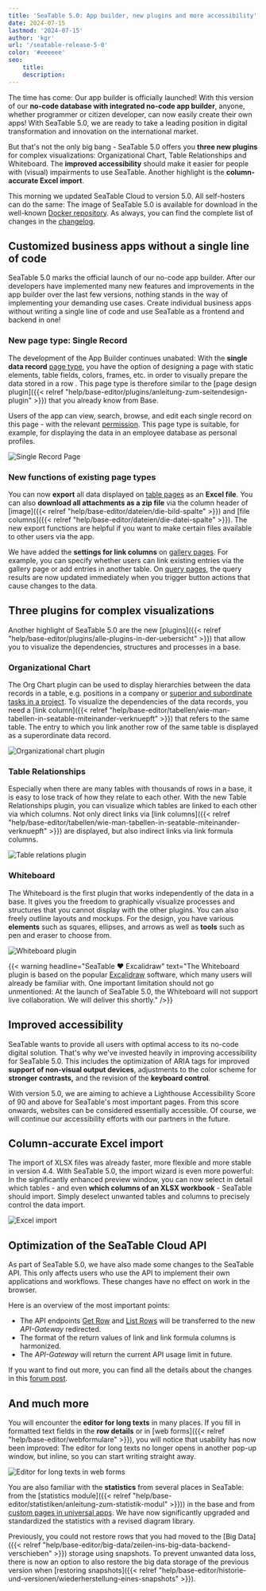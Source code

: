 ```yaml
---
title: 'SeaTable 5.0: App builder, new plugins and more accessibility'
date: 2024-07-15
lastmod: '2024-07-15'
author: 'kgr'
url: '/seatable-release-5-0'
color: '#eeeeee'
seo:
    title:
    description:
---
```


The time has come: Our app builder is officially launched! With this version of our **no-code database with integrated no-code app builder**, anyone, whether programmer or citizen developer, can now easily create their own apps! With SeaTable 5.0, we are ready to take a leading position in digital transformation and innovation on the international market.

But that's not the only big bang - SeaTable 5.0 offers you **three new plugins** for complex visualizations: Organizational Chart, Table Relationships and Whiteboard. The **improved accessibility** should make it easier for people with (visual) impairments to use SeaTable. Another highlight is the **column-accurate Excel import**.

This morning we updated SeaTable Cloud to version 5.0. All self-hosters can do the same: The image of SeaTable 5.0 is available for download in the well-known [Docker repository](https://hub.docker.com/r/seatable/seatable-enterprise). As always, you can find the complete list of changes in the [changelog](https://seatable.io/en/docs/changelog/version-5/).

## Customized business apps without a single line of code

SeaTable 5.0 marks the official launch of our no-code app builder. After our developers have implemented many new features and improvements in the app builder over the last few versions, nothing stands in the way of implementing your demanding use cases. Create individual business apps without writing a single line of code and use SeaTable as a frontend and backend in one!

### New page type: Single Record

The development of the App Builder continues unabated: With the **single data record** [page type](https://seatable.io/en/docs/universelle-apps/seitentypen-in-der-universellen-app/), you have the option of designing a page with static elements, table fields, colors, frames, etc. in order to visually prepare the data stored in a row . This page type is therefore similar to the [page design plugin]({{< relref "help/base-editor/plugins/anleitung-zum-seitendesign-plugin" >}}) that you already know from Base.

Users of the app can view, search, browse, and edit each single record on this page - with the relevant [permission](https://seatable.io/en/docs/universelle-apps/seitenberechtigungen-in-einer-universellen-app/). This page type is suitable, for example, for displaying the data in an employee database as personal profiles.

![Single Record Page](Single-Record-Page-min.gif)

### New functions of existing page types

You can now **export** all data displayed on [table pages](https://seatable.io/en/docs/seitentypen-in-universellen-apps/tabellenseiten-in-universellen-apps/) as an **Excel file**. You can also **download all attachments as a zip file** via the column header of [image]({{< relref "help/base-editor/dateien/die-bild-spalte" >}}) and [file columns]({{< relref "help/base-editor/dateien/die-datei-spalte" >}}). The new export functions are helpful if you want to make certain files available to other users via the app.

We have added the **settings for link columns** on [gallery pages](https://seatable.io/en/docs/seitentypen-in-universellen-apps/galerieseiten-in-universellen-apps/). For example, you can specify whether users can link existing entries via the gallery page or add entries in another table. On [query pages](https://seatable.io/en/docs/seitentypen-in-universellen-apps/abfrageseiten-in-universellen-apps/), the query results are now updated immediately when you trigger button actions that cause changes to the data.

## Three plugins for complex visualizations

Another highlight of SeaTable 5.0 are the new [plugins]({{< relref "help/base-editor/plugins/alle-plugins-in-der-uebersicht" >}}) that allow you to visualize the dependencies, structures and processes in a base.

### Organizational Chart

The Org Chart plugin can be used to display hierarchies between the data records in a table, e.g. positions in a company or [superior and subordinate tasks in a project](https://seatable.io/en/projektstrukturplan-vorlage/). To visualize the dependencies of the data records, you need a [link column]({{< relref "help/base-editor/tabellen/wie-man-tabellen-in-seatable-miteinander-verknuepft" >}}) that refers to the same table. The entry to which you link another row of the same table is displayed as a superordinate data record.

![Organizational chart plugin](Organigramm-Plugin.png)

### Table Relationships

Especially when there are many tables with thousands of rows in a base, it is easy to lose track of how they relate to each other. With the new Table Relationships plugin, you can visualize which tables are linked to each other via which columns. Not only direct links via [link columns]({{< relref "help/base-editor/tabellen/wie-man-tabellen-in-seatable-miteinander-verknuepft" >}}) are displayed, but also indirect links via link formula columns.

![Table relations plugin](Table-Relationships-Plugin.png)

### Whiteboard

The Whiteboard is the first plugin that works independently of the data in a base. It gives you the freedom to graphically visualize processes and structures that you cannot display with the other plugins. You can also freely outline layouts and mockups. For the design, you have various **elements** such as squares, ellipses, and arrows as well as **tools** such as pen and eraser to choose from.

![Whiteboard plugin](Whiteboard-Plugin.png)

{{< warning headline="SeaTable ♥ Excalidraw" text="The Whiteboard plugin is based on the popular [Excalidraw](https://plus.excalidraw.com/) software, which many users will already be familiar with. One important limitation should not go unmentioned: At the launch of SeaTable 5.0, the Whiteboard will not support live collaboration. We will deliver this shortly." />}}

## Improved accessibility

SeaTable wants to provide all users with optimal access to its no-code digital solution. That's why we've invested heavily in improving accessibility for SeaTable 5.0. This includes the optimization of ARIA tags for improved **support of non-visual output devices**, adjustments to the color scheme for **stronger contrasts,** and the revision of the **keyboard control**.

With version 5.0, we are aiming to achieve a Lighthouse Accessibility Score of 90 and above for SeaTable's most important pages. From this score onwards, websites can be considered essentially accessible. Of course, we will continue our accessibility efforts with our partners in the future.

## Column-accurate Excel import

The import of XLSX files was already faster, more flexible and more stable in version 4.4. With SeaTable 5.0, the import wizard is even more powerful: In the significantly enhanced preview window, you can now select in detail which tables - and even **which columns of an XLSX workbook** - SeaTable should import. Simply deselect unwanted tables and columns to precisely control the data import.

![Excel import](Excel-Import.gif)

## Optimization of the SeaTable Cloud API

As part of SeaTable 5.0, we have also made some changes to the SeaTable API. This only affects users who use the API to implement their own applications and workflows. These changes have no effect on work in the browser.

Here is an overview of the most important points:

- The API endpoints [Get Row](https://api.seatable.com/reference/getrowdeprecated) and [List Rows](https://api.seatable.com/reference/listrowsdeprecated) will be transferred to the new _API-Gateway_ redirected.
- The format of the return values of link and link formula columns is harmonized.
- The _API-Gateway_ will return the current API usage limit in future.

If you want to find out more, you can find all the details about the changes in this [forum post](https://forum.seatable.com/t/important-changes-to-api-and-seatable-cloud-with-version-5-0/4887).

## And much more

You will encounter the **editor for long texts** in many places. If you fill in formatted text fields in the **row details** or in [web forms]({{< relref "help/base-editor/webformulare" >}}), you will notice that usability has now been improved: The editor for long texts no longer opens in another pop-up window, but inline, so you can start writing straight away.

![Editor for long texts in web forms](Long-text-editor-in-web-forms.png)

You are also familiar with the **statistics** from several places in SeaTable: from the [statistics module]({{< relref "help/base-editor/statistiken/anleitung-zum-statistik-modul" >}})) in the base and from [custom pages in universal apps](https://seatable.io/en/docs/seitentypen-in-universellen-apps/individuelle-seiten-in-universellen-apps/). We have now significantly upgraded and standardized the statistics with a revised diagram library.

Previously, you could not restore rows that you had moved to the [Big Data]({{< relref "help/base-editor/big-data/zeilen-ins-big-data-backend-verschieben" >}}) storage using snapshots. To prevent unwanted data loss, there is now an option to also restore the big data storage of the previous version when [restoring snapshots]({{< relref "help/base-editor/historie-und-versionen/wiederherstellung-eines-snapshots" >}}).
